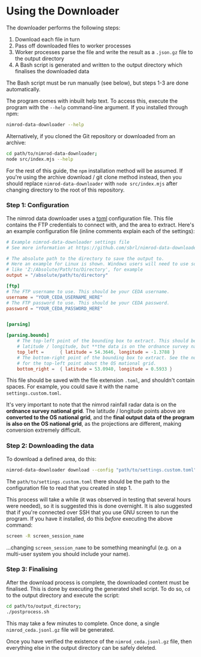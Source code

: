 # Using the Downloader
The downloader performs the following steps:

1. Download each file in turn
2. Pass off downloaded files to worker processes
3. Worker processes parse the file and write the result as a `.json.gz` file to the output directory
4. A Bash script is generated and written to the output directory which finalises the downloaded data

The Bash script must be run manually (see below), but steps 1-3 are done automatically.

The program comes with inbuilt help text. To access this, execute the program with the `--help` command-line argument. If you installed through npm:

```bash
nimrod-data-downloader --help
```

Alternatively, if you cloned the Git repository or downloaded from an archive:

```bash
cd path/to/nimrod-data-downloader;
node src/index.mjs --help
```

For the rest of this guide, the `npm` installation method will be assumed. If you're using the archive download / git clone method instead, then you should replace `nimrod-data-downloader` with `node src/index.mjs` after changing directory to the root of this repository.

### Step 1: Configuration
The nimrod data downloader uses a [toml](https://toml.io/en/) configuration file. This file contains the FTP credentials to connect with, and the area to extract. Here's an example configuration file (inline comments explain each of the settings):

```toml
# Example nimrod-data-downloader settings file
# See more information at https://github.com/sbrl/nimrod-data-downloader.git

# The absolute path to the directory to save the output to.
# Here an example for Linux is shown. Windows users will need to use something
# like 'Z:/Absolute/Path/to/Directory', for example
output = "/absolute/path/to/directory"

[ftp]
# The FTP username to use. This should be your CEDA username.
username = "YOUR_CEDA_USERNAME_HERE"
# The FTP password to use. This should be your CEDA password.
password = "YOUR_CEDA_PASSWORD_HERE"


[parsing]

[parsing.bounds]
    # The top-left point of the bounding box to extract. This should be in
    # latitude / longitude, but **the data is on the ordnance survey national grid**, and **these points will be converted to the OS national grid**. 
	top_left =		{ latitude = 54.3646, longitude = -1.3788 }
    # The bottom-right point of the bounding box to extract. See the note above
    # for the top-left point about the OS mational grid.
	bottom_right =	{ latitude = 53.0940, longitude = 0.5933 }
```

This file should be saved with the file extension `.toml`, and shouldn't contain spaces. For example, you could save it with the name `settings.custom.toml`.

It's very important to note that the nimrod rainfall radar data is on the **ordnance survey national grid**. The latitude / longitude points above are **converted to the OS national grid**, and the **final output data of the program is also on the OS national grid**, as the projections are different, making conversion extremely difficult.


### Step 2: Downloading the data
To download a defined area, do this:

```bash
nimrod-data-downloader download --config "path/to/settings.custom.toml"
```

The `path/to/settings.custom.toml` there should be the path to the configuration file to read that you created in step 1.

This process will take a while (it was observed in testing that several hours were needed), so it is suggested this is done overnight. It is also suggested that if you're connected over SSH that you use GNU screen to run the program. If you have it installed, do this _before_ executing the above command:

```bash
screen -R screen_session_name
```

...changing `screen_session_name` to be something meaningful (e.g. on a multi-user system you should include your name).


### Step 3: Finalising
After the download process is complete, the downloaded content must be finalised. This is done by executing the generated shell script. To do so, `cd` to the output directory and execute the script:

```bash
cd path/to/output_directory;
./postprocess.sh
```

This may take a few minutes to complete. Once done, a single `nimrod_ceda.jsonl.gz` file will be generated.

Once you have verified the existence of the `nimrod_ceda.jsonl.gz` file, then everything else in the output directory can be safely deleted.
